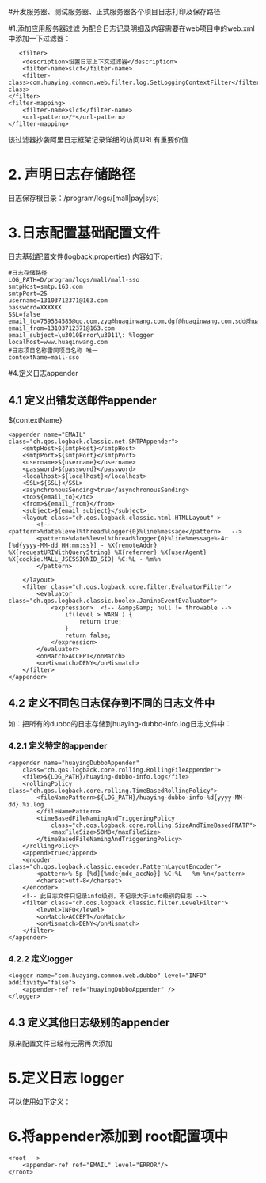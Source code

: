 #开发服务器、测试服务器、正式服务器各个项目日志打印及保存路径

#1.添加应用服务器过滤
为配合日志记录明细及内容需要在web项目中的web.xml中添加一下过滤器：

       <filter>
		<description>设置日志上下文过滤器</description>
		<filter-name>slcf</filter-name>
		<filter-class>com.huaying.common.web.filter.log.SetLoggingContextFilter</filter-class>
	</filter>
	<filter-mapping>
		<filter-name>slcf</filter-name>
		<url-pattern>/*</url-pattern>
	</filter-mapping>

    
该过滤器抄袭阿里日志框架记录详细的访问URL有重要价值
	
	
# 2. 声明日志存储路径
日志保存根目录：/program/logs/[mall|pay|sys]

# 3.日志配置基础配置文件
日志基础配置文件(logback.properties) 内容如下:

	#日志存储路径
	LOG_PATH=D/program/logs/mall/mall-sso
	smtpHost=smtp.163.com  
	smtpPort=25  
	username=13103712371@163.com  
	password=XXXXXX  
	SSL=false  
	email_to=759534585@qq.com,zyq@huaqinwang.com,dgf@huaqinwang.com,sdd@huaqinwang.com,wwg@huaqinwang.com,jdd@huaqinwang.com,ztd@huaqinwang.com,zxj@huaqinwang.com,yxy@huaqinwang.com  
	email_from=13103712371@163.com  
	email_subject=\u3010Error\u3011\: %logger  
	localhost=www.huaqinwang.com
	#日志项目名称雷同项目名称 唯一
	contextName=mall-sso
    
#4.定义日志appender

## 4.1 定义出错发送邮件appender

<configuration>
	<property file="./logback.properties" />
	<!--<property name="LOG_PATH" value="./logs/mall/mall-sso" />-->
	<contextName>${contextName}</contextName>
	
	<appender name="EMAIL" class="ch.qos.logback.classic.net.SMTPAppender">  
        <smtpHost>${smtpHost}</smtpHost>  
        <smtpPort>${smtpPort}</smtpPort>  
        <username>${username}</username>  
        <password>${password}</password>
        <localhost>${localhost}</localhost>  
        <SSL>${SSL}</SSL>  
        <asynchronousSending>true</asynchronousSending>  
        <to>${email_to}</to>  
        <from>${email_from}</from>  
        <subject>${email_subject}</subject>  
        <layout class="ch.qos.logback.classic.html.HTMLLayout" >  
            <!-- <pattern>%date%level%thread%logger{0}%line%message</pattern>   -->
            <pattern>%date%level%thread%logger{0}%line%message%-4r [%d{yyyy-MM-dd HH:mm:ss}] - %X{remoteAddr} %X{requestURIWithQueryString} %X{referrer} %X{userAgent} %X{cookie.MALL_JSESSIONID_SID} %C:%L - %m%n
            </pattern>
            
        </layout>  
        <filter class="ch.qos.logback.core.filter.EvaluatorFilter">    
            <evaluator class="ch.qos.logback.classic.boolex.JaninoEventEvaluator">  
                <expression>  <!-- &amp;&amp; null != throwable -->
                    if(level > WARN ) {  
                        return true;  
                    }  
                    return false;  
                </expression>    
            </evaluator> 
            <onMatch>ACCEPT</onMatch>    
            <onMismatch>DENY</onMismatch>      
        </filter>  
	</appender>  
	
    
## 4.2 定义不同包日志保存到不同的日志文件中

如：把所有的dubbo的日志存储到huaying-dubbo-info.log日志文件中：
### 4.2.1 定义特定的appender

	<appender name="huayingDubboAppender"
		class="ch.qos.logback.core.rolling.RollingFileAppender">
		<file>${LOG_PATH}/huaying-dubbo-info.log</file>
		<rollingPolicy class="ch.qos.logback.core.rolling.TimeBasedRollingPolicy">
			<fileNamePattern>${LOG_PATH}/huaying-dubbo-info-%d{yyyy-MM-dd}.%i.log
			</fileNamePattern>
			<timeBasedFileNamingAndTriggeringPolicy
				class="ch.qos.logback.core.rolling.SizeAndTimeBasedFNATP">
				<maxFileSize>50MB</maxFileSize>
			</timeBasedFileNamingAndTriggeringPolicy>
		</rollingPolicy>
		<append>true</append>
		<encoder class="ch.qos.logback.classic.encoder.PatternLayoutEncoder">
			<pattern>%-5p [%d][%mdc{mdc_accNo}] %C:%L - %m %n</pattern>
			<charset>utf-8</charset>
		</encoder>
		<!-- 此日志文件只记录info级别，不记录大于info级别的日志 -->
		<filter class="ch.qos.logback.classic.filter.LevelFilter">
			<level>INFO</level>
			<onMatch>ACCEPT</onMatch>
			<onMismatch>DENY</onMismatch>
		</filter>
	</appender>
    
### 4.2.2 定义logger

	<logger name="com.huaying.common.web.dubbo" level="INFO" additivity="false">  
	    <appender-ref ref="huayingDubboAppender" />  
	</logger>
    

## 4.3 定义其他日志级别的appender
原来配置文件已经有无需再次添加

# 5.定义日志 logger
可以使用如下定义：

<logger name="com.huaying.mall.sso.web" level="INFO" />

# 6.将appender添加到 root配置项中

	<root   >
		<appender-ref ref="EMAIL" level="ERROR"/>  		
	</root>
	
	
